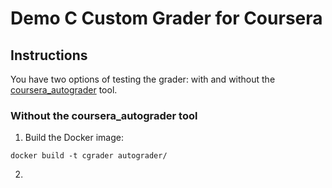 # Demo C Custom Grader for Coursera

## Instructions

You have two options of testing the grader: with and without the [coursera_autograder](https://github.com/coursera/coursera_autograder) tool.

### Without the coursera_autograder tool

1. Build the Docker image:

```
docker build -t cgrader autograder/
```

2. 